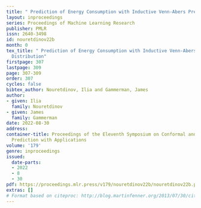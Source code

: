 ```yaml
---
title: " Prediction of Energy Consumption with Inductive Venn-Abers Predictive Distribution"
layout: inproceedings
series: Proceedings of Machine Learning Research
publisher: PMLR
issn: 2640-3498
id: nouretdinov22b
month: 0
tex_title: " Prediction of Energy Consumption with Inductive Venn-Abers Predictive
  Distribution"
firstpage: 307
lastpage: 309
page: 307-309
order: 307
cycles: false
bibtex_author: Nouretdinov, Ilia and Gammerman, James
author:
- given: Ilia
  family: Nouretdinov
- given: James
  family: Gammerman
date: 2022-08-30
address:
container-title: Proceedings of the Eleventh Symposium on Conformal and Probabilistic
  Prediction with Applications
volume: '179'
genre: inproceedings
issued:
  date-parts:
  - 2022
  - 8
  - 30
pdf: https://proceedings.mlr.press/v179/nouretdinov22b/nouretdinov22b.pdf
extras: []
# Format based on citeproc: http://blog.martinfenner.org/2013/07/30/citeproc-yaml-for-bibliographies/
---
```

